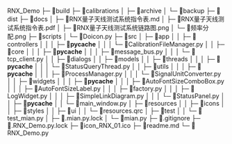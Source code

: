 RNX_Demo
├─ 📁build
├─ 📁calibrations
│  ├─ 📁archive
│  └─ 📁backup
├─ 📁dist
├─ 📁docs
│  ├─ 📄RNX量子天线测试系统指令表.md
│  ├─ 📄RNX量子天线测试系统指令表.pdf
│  ├─ 📄RNX量子天线测试系统链路图.png
│  └─ 📄频率分配.png
├─ 📁scripts
│  └─ 📄Doicon.py
├─ 📁src
│  ├─ 📁app
│  │  ├─ 📁controllers
│  │  │  ├─ 📁__pycache__
│  │  │  └─ 📄CalibrationFileManager.py
│  │  ├─ 📁core
│  │  │  ├─ 📁__pycache__
│  │  │  ├─ 📄message_bus.py
│  │  │  └─ 📄tcp_client.py
│  │  ├─ 📁dialogs
│  │  ├─ 📁models
│  │  ├─ 📁threads
│  │  │  ├─ 📁__pycache__
│  │  │  └─ 📄StatusQueryThread.py
│  │  ├─ 📁utils
│  │  │  ├─ 📁__pycache__
│  │  │  ├─ 📄ProcessManager.py
│  │  │  └─ 📄SignalUnitConverter.py
│  │  ├─ 📁widgets
│  │  │  ├─ 📁__pycache__
│  │  │  ├─ 📄AutoFontSizeComboBox.py
│  │  │  ├─ 📄AutoFontSizeLabel.py
│  │  │  ├─ 📄factory.py
│  │  │  ├─ 📄LogWidget.py
│  │  │  ├─ 📄SimpleLinkDiagram.py
│  │  │  └─ 📄StatusPanel.py
│  │  ├─ 📁__pycache__
│  │  └─ 📄main_window.py
│  ├─ 📁resources
│  │  ├─ 📁icons
│  │  ├─ 📁styles
│  │  ├─ 📁ui
│  │  └─ 📄resources.qrc
│  ├─ 📁test
│  │  └─ 📄test_mian.py
│  ├─ 📄.mian.py.lock
│  └─ 📄mian.py
├─ 📄.gitignore
├─ 📄.RNX_Demo.py.lock
├─ 📄icon_RNX_01.ico
├─ 📄readme.md
└─ 📄RNX_Demo.py
```